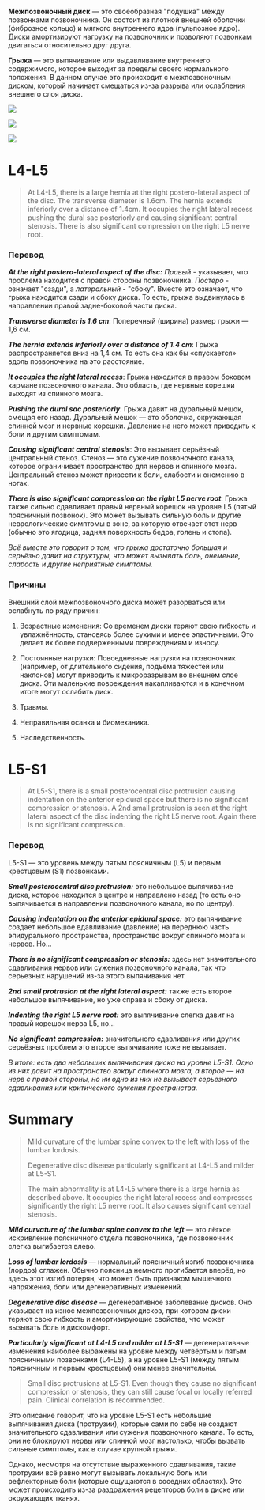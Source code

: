 **Межпозвоночный диск** — это своеобразная "подушка" между позвонками позвоночника. Он состоит из плотной внешней оболочки (фиброзное кольцо) и мягкого внутреннего ядра (пульпозное ядро). Диски амортизируют нагрузку на позвоночник и позволяют позвонкам двигаться относительно друг друга.

**Грыжа** — это выпячивание или выдавливание внутреннего содержимого, которое выходит за пределы своего нормального положения. В данном случае это происходит с межпозвоночным диском, который начинает смещаться из-за разрыва или ослабления внешнего слоя диска.

![](spine1.jpg)

![](hernia1.jpg)

![](hernia2.jpg)

 # L4-L5

> At L4-L5, there is a large hernia at the right postero-lateral aspect of the disc. The transverse diameter is 1.6cm. The hernia extends inferiorly over a distance of 1.4cm. It occupies the right lateral recess pushing the dural sac posteriorly and causing significant central stenosis. There is also significant compression on the right L5 nerve root.
### Перевод

***At the right postero-lateral aspect of the disc:***
*Правый* - указывает, что проблема находится с правой стороны позвоночника. *Постеро* - означает "сзади", а *латеральный* - "сбоку". Вместе это означает, что грыжа находится сзади и сбоку диска. То есть, грыжа выдвинулась в направлении правой задне-боковой части диска.

***Transverse diameter is 1.6 cm***: Поперечный (ширина) размер грыжи — 1,6 см.

***The hernia extends inferiorly over a distance of 1.4 cm***:
Грыжа распространяется вниз на 1,4 см. То есть она как бы «спускается» вдоль позвоночника на это расстояние.

***It occupies the right lateral recess***: Грыжа находится в правом боковом кармане позвоночного канала. Это область, где нервные корешки выходят из спинного мозга.

***Pushing the dural sac posteriorly***: Грыжа давит на дуральный мешок, смещая его назад. Дуральный мешок — это оболочка, окружающая спинной мозг и нервные корешки. Давление на него может приводить к боли и другим симптомам.

***Causing significant central stenosis***: Это вызывает серьёзный центральный стеноз. Стеноз — это сужение позвоночного канала, которое ограничивает пространство для нервов и спинного мозга. Центральный стеноз может привести к боли, слабости и онемению в ногах.

***There is also significant compression on the right L5 nerve root***:
Грыжа также сильно сдавливает правый нервный корешок на уровне L5 (пятый поясничный позвонок). Это может вызывать сильную боль и другие неврологические симптомы в зоне, за которую отвечает этот нерв (обычно это ягодица, задняя поверхность бедра, голень и стопа).

*Всё вместе это говорит о том, что грыжа достаточно большая и серьёзно давит на структуры, что может вызывать боль, онемение, слабость и другие неприятные симптомы.*

### Причины

Внешний слой межпозвоночного диска может разорваться или ослабнуть по ряду причин:

1. Возрастные изменения: Со временем диски теряют свою гибкость и увлажнённость, становясь более сухими и менее эластичными. Это делает их более подверженными повреждениям и износу.

2. Постоянные нагрузки: Повседневные нагрузки на позвоночник (например, от длительного сидения, подъёма тяжестей или наклонов) могут приводить к микроразрывам во внешнем слое диска. Эти маленькие повреждения накапливаются и в конечном итоге могут ослабить диск.

3. Травмы.

4. Неправильная осанка и биомеханика.

5. Наследственность.

# L5-S1
> At L5-S1, there is a small posterocentral disc protrusion causing indentation on the anterior epidural space but there is no significant compression or stenosis. A 2nd small protrusion is seen at the right lateral aspect of the disc indenting the right L5 nerve root. Again there is no significant compression.
### Перевод

L5-S1 — это уровень между пятым поясничным (L5) и первым крестцовым (S1) позвонками.

***Small posterocentral disc protrusion:***
это небольшое выпячивание диска, которое находится в центре и направлено назад (то есть оно выпячивается в направлении позвоночного канала, но по центру).

***Causing indentation on the anterior epidural space:***
это выпячивание создает небольшое вдавливание (давление) на переднюю часть эпидурального пространства, пространство вокруг спинного мозга и нервов. Но...

***There is no significant compression or stenosis:***
здесь нет значительного сдавливания нервов или сужения позвоночного канала, так что серьезных нарушений из-за этого выпячивания нет.

***2nd small protrusion at the right lateral aspect:***
также есть второе небольшое выпячивание, но уже справа и сбоку от диска.

***Indenting the right L5 nerve root:***
это выпячивание слегка давит на правый корешок нерва L5, но...

***No significant compression:***
значительного сдавливания или других серьёзных проблем это второе выпячивание тоже не вызывает.

*В итоге: есть два небольших выпячивания диска на уровне L5-S1. Одно из них давит на пространство вокруг спинного мозга, а второе — на нерв с правой стороны, но ни одно из них не вызывает серьёзного сдавливания или критического сужения пространства.*

# Summary

> Mild curvature of the lumbar spine convex to the left with loss of the lumbar lordosis.
> 
> Degenerative disc disease particularly significant at L4-L5 and milder at L5-S1.
> 
> The main abnormality is at L4-L5 where there is a large hernia as described above. It occupies the right lateral recess and compresses significantly the right L5 nerve root. It also causes significant central stenosis.

***Mild curvature of the lumbar spine convex to the left*** — это лёгкое искривление поясничного отдела позвоночника, где позвоночник слегка выгибается влево.

***Loss of lumbar lordosis*** — нормальный поясничный изгиб позвоночника (лордоз) сглажен. Обычно поясница немного прогибается вперёд, но здесь этот изгиб потерян, что может быть признаком мышечного напряжения, боли или дегенеративных изменений.

***Degenerative disc disease*** — дегенеративное заболевание дисков. Оно указывает на износ межпозвоночных дисков, при котором диски теряют свою гибкость и амортизирующие свойства, что может вызывать боль и дискомфорт.

***Particularly significant at L4-L5 and milder at L5-S1*** — дегенеративные изменения наиболее выражены на уровне между четвёртым и пятым поясничными позвонками (L4-L5), а на уровне L5-S1 (между пятым поясничным и первым крестцовым) они менее значительны.

> Small disc protrusions at L5-S1. Even though they cause no significant compression or stenosis, they can still cause focal or locally referred pain. Clinical correlation is recommended.

Это описание говорит, что на уровне L5-S1 есть небольшие выпячивания диска (протрузии), которые сами по себе не создают значительного сдавливания или сужения позвоночного канала. То есть, они не блокируют нервы или спинной мозг настолько, чтобы вызвать сильные симптомы, как в случае крупной грыжи.

Однако, несмотря на отсутствие выраженного сдавливания, такие протрузии всё равно могут вызывать локальную боль или рефлекторные боли (которые ощущаются в соседних областях). Это может происходить из-за раздражения рецепторов боли в диске или окружающих тканях.
